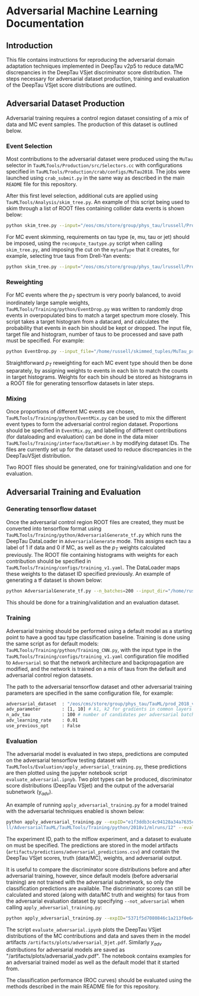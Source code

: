 # Adversarial Machine Learning Documentation

## Introduction

This file contains instructions for reproducing the adversarial domain adaptation techniques implemented in DeepTau v2p5 to reduce data/MC discrepancies in the DeepTau VSjet discriminator score distribution. The steps necessary for adversarial dataset production, training and evaluation of the DeepTau VSjet score distributions are outlined.


## Adversarial Dataset Production
Adversarial training requires a control region dataset consisting of a mix of data and MC event samples. The production of this dataset is outlined below.

### Event Selection

Most contributions to the adversarial dataset were produced using the `MuTau` selector in `TauMLTools/Production/src/Selectors.cc` with configurations specified in `TauMLTools/Production/crab/configs/MuTau2018`. 
The jobs were launched using `crab_submit.py` in the same way as described in the main `README` file for this repository. 


After this first level selection, additional cuts are applied using `TauMLTools/Analysis/skim_tree.py`. An example of this script being used to skim through a list of ROOT files containing collider data events is shown below:
```sh
python skim_tree.py --input="/eos/cms/store/group/phys_tau/lrussell/Prod2018_MuTau/SingleMuon.txt" --output="/eos/cms/store/group/phys_tau/lrussell/Prod2018_MuTau/SingleMuon_skimmed.root" --tree="taus" --sel="tau_byDeepTau2017v2p1VSjetraw>0.90 && tau_pt>30 && std::abs(tau_eta)<2.3 && tau_decayModeFindingNewDMs && (tau_decayMode==0 || tau_decayMode==1 || tau_decayMode==10 || tau_decayMode==11) && tau_byDeepTau2017v2p1VSeraw>0.1686942 && tau_byDeepTau2017v2p1VSmuraw>0.8754835 && tau_index>=0  && has_extramuon==0 && has_extraelectron==0 && has_dimuon==0"
```

For MC event skimming, requirements on tau type (e, mu, tau or jet) should be imposed, using the `recompute_tautype.py` script when calling `skim_tree.py`, and imposing the cut on the `mytauType` that it creates, for example, selecting true taus from Drell-Yan events:
```sh
python skim_tree.py --input="/eos/cms/store/group/phys_tau/lrussell/Prod2018_MuTau/DY.txt" --output="/eos/cms/store/group/phys_tau/lrussell/Prod2018_MuTau/DY_taus_skimmed.root" --tree="taus" --sel="tau_byDeepTau2017v2p1VSjetraw>0.90 && tau_pt>30 && std::abs(tau_eta)<2.3 && tau_decayModeFindingNewDMs && (tau_decayMode==0 || tau_decayMode==1 || tau_decayMode==10 || tau_decayMode==11) && tau_byDeepTau2017v2p1VSeraw>0.1686942 && tau_byDeepTau2017v2p1VSmuraw>0.8754835 && tau_index>=0 && mytauType==2 && has_extramuon==0 && has_extraelectron==0 && has_dimuon==0" --processing-module="recompute_tautype.py:compute" 
```

### Reweighting 

For MC events where the $p_T$ spectrum is very poorly balanced, to avoid inordinately large sample weights, `TauMLTools/Training/python/EventDrop.py` was written to randomly drop events in overpopulated bins to match a target spectrum more closely. This script takes a target histogram from a datacard, and calculates the probability that events in each bin should be kept or dropped. The input file, target file and histogram, number of taus to be processed and save path must be specified. For example:

```sh
python EventDrop.py --input_file="/home/russell/skimmed_tuples/MuTau_prod2018/DY_taus_skimmed_R6p26.root" --target_file="/home/russell/histograms/datacard_pt_2_inclusive_mt_2018_0p9VSjet.root" --target_histo="mt_inclusive/EMB" --n_tau=20000 --save_path="/home/russell/testingPR/testdrop.root"
```

Straightforward $p_T$ reweighting for each MC event type should then be done separately, by assigning weights to events in each bin to match the counts in target histograms. Weights for each bin should be stored as histograms in a ROOT file for generating tensorflow datasets in later steps.

### Mixing

Once proportions of different MC events are chosen, `TauMLTools/Training/python/EventMix.py` can be used to mix the different event types to form the adversarial control region dataset. Proportions should be specified in `EventMix.py`, and labelling of different contributions (for dataloading and evaluation) can be done in the data mixer `TauMLTools/Training/interface/DataMixer.h` by modifying dataset IDs. The files are currently set up for the dataset used to reduce discrepancies in the DeepTauVSjet distribution.

Two ROOT files should be generated, one for training/validation and one for evaluation.

## Adversarial Training and Evaluation


### Generating tensorflow dataset

Once the adversarial control region ROOT files are created, they must be converted into tensorflow format using `TauMLTools/Training/python/AdversarialGenerate_tf.py` which runs the DeepTau DataLoader in `AdversarialGenerate` mode. This assigns each tau a label of 1 if data and 0 if MC, as well as the $p_T$ weights calculated previously. The ROOT file containing histograms with weights for each contribution should be specified in `TauMLTools/Training/configs/training_v1.yaml`. The DataLoader maps these weights to the dataset ID specified previously. An example of generating a tf dataset is shown below:
```sh
python AdversarialGenerate_tf.py --n_batches=200 --input_dir="/home/russell/MuTau_dataset/Train_R6p26" --save_path="/home/russell/MuTau_dataset/adv_trainval" --training_cfg="../configs/training_v1.yaml"
```
This should be done for a training/validation and an evaluation dataset.

### Training

Adversarial training should be performed using a default model as a starting point to have a good tau type classification baseline. Training is done using the same script as for default models: `TauMLTools/Training/python/Training_CNN.py`, with the input type in the `TauMLTools/Training/configs/training_v1.yaml` configuration file modified to `Adversarial` so that the network architecture and backpropagation are modified, and the network is trained on a mix of taus from the default and adversarial control region datasets.

The path to the adversarial tensorflow dataset and other adversarial training parameters are specified in the same configuration file, for example:
```sh
adversarial_dataset  : "/eos/cms/store/group/phys_tau/TauML/prod_2018_v2/adversarial_datasets/AdvTraining"
adv_parameter        : [1, 10] # k1, k2 for gradients in common layers
n_adv_tau            : 100 # number of candidates per adversarial batch
adv_learning_rate    : 0.01
use_previous_opt     : False
```


### Evaluation

The adversarial model is evaluated in two steps, predictions are computed on the adversarial tensorflow testing dataset with `TauMLTools/Evaluation/apply_adversarial_training.py`, these predictions are then plotted using the jupyter notebook script `evaluate_adversarial.ipnyb`. Two plot types can be produced, discriminator score distributions (DeepTau VSjet) and the output of the adversarial subnetwork (y$_{adv}$).

An example of running `apply_adversarial_training.py` for a model trained with the adversarial techniques enabled is shown below:

```sh
python apply_adversarial_training.py --expID="e1f3ddb3c4c94128a34a7635c56322eb" --mlpath="/home/russe
ll/AdversarialTauML/TauMLTools/Training/python/2018v1/mlruns/12" --eval_ds="/home/russell/tfdata/AdvEval"
```
The experiment ID, path to the mlflow experiment, and a dataset to evaluate on must be specified. The predictions are stored in the model artifacts (`artifacts/predictions/adversarial_predictions.csv`) and contain the DeepTau VSjet scores, truth (data/MC), weights, and adversarial output.

It is useful to compare the discriminator score distributions before and after adversarial training, however, since default models (before adversarial training) are not trained with the adversarial subnetwork, so only the classification predictions are available. The discriminator scores can still be calculated and stored (along with data/MC truth and weights) for taus from the adversarial evaluation dataset by specifying `--not_adversarial` when calling `apply_adversarial_training.py`:

```sh
python apply_adversarial_training.py --expID="5371f5d7080846c1a213f0e648471c11" --mlpath="/home/russell/AdversarialTauML/TauMLTools/Training/python/2018v1/mlruns/12" --eval_ds="/home/russell/tfdata/AdvEval" --not_adversarial
```

The script `evaluate_adversarial.ipynb` plots the DeepTau VSjet distributions of the MC contributions and data and saves them in the model artifacts `/artifacts/plots/adversarial_Djet.pdf`. Similarly $y_{adv}$ distributions for adversarial models are saved as "/artifacts/plots/adversarial_yadv.pdf". The notebook contains examples for an adversarial trained model as well as the default model that it started from.

The classification performance (ROC curves) should be evaluated using the methods described in the main README file for this repository.